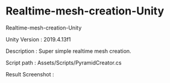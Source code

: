 # Realtime-mesh-creation-Unity
Realtime-mesh-creation-Unity

Unity Version : 2019.4.13f1

Description : Super simple realtime mesh creation.

Script path : Assets/Scripts/PyramidCreator.cs

Result Screenshot :
